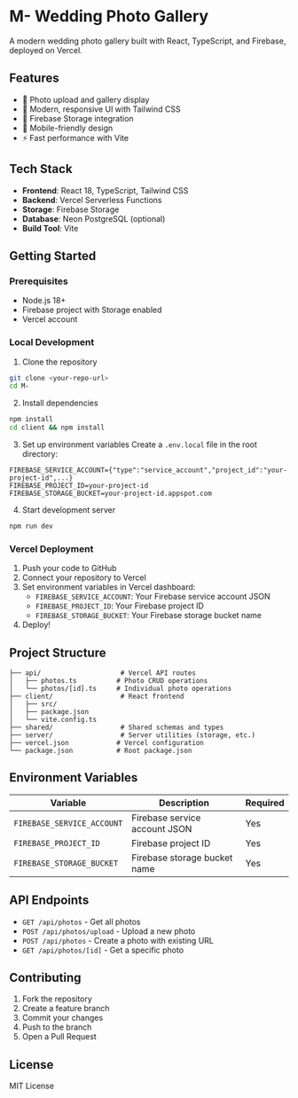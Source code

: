 # M- Wedding Photo Gallery

A modern wedding photo gallery built with React, TypeScript, and Firebase, deployed on Vercel.

## Features

- 📸 Photo upload and gallery display
- 🎨 Modern, responsive UI with Tailwind CSS
- 🔐 Firebase Storage integration
- 📱 Mobile-friendly design
- ⚡ Fast performance with Vite

## Tech Stack

- **Frontend**: React 18, TypeScript, Tailwind CSS
- **Backend**: Vercel Serverless Functions
- **Storage**: Firebase Storage
- **Database**: Neon PostgreSQL (optional)
- **Build Tool**: Vite

## Getting Started

### Prerequisites

- Node.js 18+ 
- Firebase project with Storage enabled
- Vercel account

### Local Development

1. Clone the repository
```bash
git clone <your-repo-url>
cd M-
```

2. Install dependencies
```bash
npm install
cd client && npm install
```

3. Set up environment variables
Create a `.env.local` file in the root directory:
```env
FIREBASE_SERVICE_ACCOUNT={"type":"service_account","project_id":"your-project-id",...}
FIREBASE_PROJECT_ID=your-project-id
FIREBASE_STORAGE_BUCKET=your-project-id.appspot.com
```

4. Start development server
```bash
npm run dev
```

### Vercel Deployment

1. Push your code to GitHub
2. Connect your repository to Vercel
3. Set environment variables in Vercel dashboard:
   - `FIREBASE_SERVICE_ACCOUNT`: Your Firebase service account JSON
   - `FIREBASE_PROJECT_ID`: Your Firebase project ID
   - `FIREBASE_STORAGE_BUCKET`: Your Firebase storage bucket name
4. Deploy!

## Project Structure

```
├── api/                    # Vercel API routes
│   ├── photos.ts          # Photo CRUD operations
│   └── photos/[id].ts     # Individual photo operations
├── client/                 # React frontend
│   ├── src/
│   ├── package.json
│   └── vite.config.ts
├── shared/                 # Shared schemas and types
├── server/                 # Server utilities (storage, etc.)
├── vercel.json            # Vercel configuration
└── package.json           # Root package.json
```

## Environment Variables

| Variable | Description | Required |
|----------|-------------|----------|
| `FIREBASE_SERVICE_ACCOUNT` | Firebase service account JSON | Yes |
| `FIREBASE_PROJECT_ID` | Firebase project ID | Yes |
| `FIREBASE_STORAGE_BUCKET` | Firebase storage bucket name | Yes |

## API Endpoints

- `GET /api/photos` - Get all photos
- `POST /api/photos/upload` - Upload a new photo
- `POST /api/photos` - Create a photo with existing URL
- `GET /api/photos/[id]` - Get a specific photo

## Contributing

1. Fork the repository
2. Create a feature branch
3. Commit your changes
4. Push to the branch
5. Open a Pull Request

## License

MIT License
